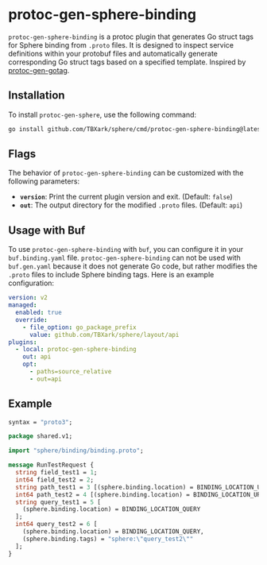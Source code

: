 # protoc-gen-sphere-binding
`protoc-gen-sphere-binding` is a protoc plugin that generates Go struct tags for Sphere binding from `.proto` files. It is designed to inspect service definitions within your protobuf files and automatically generate corresponding Go struct tags based on a specified template. Inspired by [protoc-gen-gotag](https://github.com/srikrsna/protoc-gen-gotag).


## Installation

To install `protoc-gen-sphere`, use the following command:

```bash
go install github.com/TBXark/sphere/cmd/protoc-gen-sphere-binding@latest
```


## Flags
The behavior of `protoc-gen-sphere-binding` can be customized with the following parameters:
- **`version`**: Print the current plugin version and exit. (Default: `false`)
- **`out`**: The output directory for the modified `.proto` files. (Default: `api`)


## Usage with Buf

To use `protoc-gen-sphere-binding` with `buf`, you can configure it in your `buf.binding.yaml` file. `protoc-gen-sphere-binding` can not be used with `buf.gen.yaml` because it does not generate Go code, but rather modifies the `.proto` files to include Sphere binding tags. Here is an example configuration:

```yaml
version: v2
managed:
  enabled: true
  override:
    - file_option: go_package_prefix
      value: github.com/TBXark/sphere/layout/api
plugins:
  - local: protoc-gen-sphere-binding
    out: api
    opt:
      - paths=source_relative
      - out=api

```


## Example

```protobuf
syntax = "proto3";

package shared.v1;

import "sphere/binding/binding.proto";

message RunTestRequest {
  string field_test1 = 1;
  int64 field_test2 = 2;
  string path_test1 = 3 [(sphere.binding.location) = BINDING_LOCATION_URI];
  int64 path_test2 = 4 [(sphere.binding.location) = BINDING_LOCATION_URI];
  string query_test1 = 5 [
    (sphere.binding.location) = BINDING_LOCATION_QUERY
  ];
  int64 query_test2 = 6 [
    (sphere.binding.location) = BINDING_LOCATION_QUERY,
    (sphere.binding.tags) = "sphere:\"query_test2\""
  ];
}

```